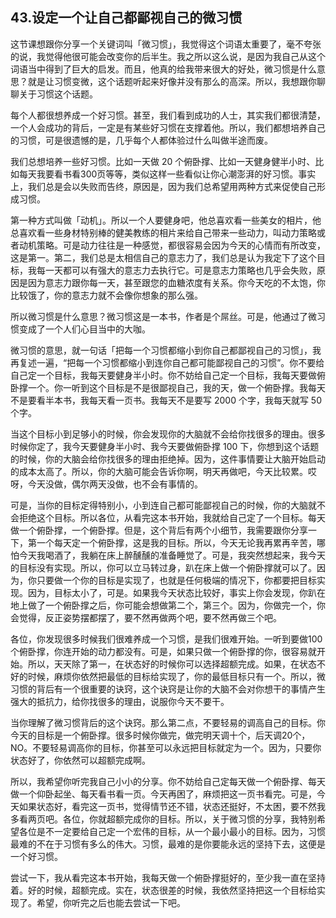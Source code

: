 ## 43.设定一个让自己都鄙视自己的微习惯
这节课想跟你分享一个关键词叫「微习惯」，我觉得这个词语太重要了，毫不夸张的说，我觉得他很可能会改变你的后半生。我之所以这么说，是因为我自己从这个词语当中得到了巨大的启发。而且，他真的给我带来很大的好处，微习惯是什么意思？就是让习惯变微，这个话题听起来好像并没有那么的高深。所以，我想跟你聊聊关于习惯这个话题。


每个人都很想养成一个好习惯。甚至，我们看到成功的人士，其实我们都很清楚，一个人会成功的背后，一定是有某些好习惯在支撑着他。所以，我们都想培养自己的习惯，可是很遗憾的是，几乎每个人都体验过什么叫做半途而废。


我们总想培养一些好习惯。比如一天做 20 个俯卧撑、比如一天健身健半小时、比如每天我要看书看300页等等，类似这样一些看似让你心潮澎湃的好习惯。事实上，我们总是会以失败而告终，原因是，因为我们总希望用两种方式来促使自己形成习惯。


第一种方式叫做「动机」。所以一个人要健身吧，他总喜欢看一些美女的相片，他总喜欢看一些身材特别棒的健美教练的相片来给自己带来一些动力，叫动力策略或者动机策略。可是动力往往是一种感觉，都很容易会因为今天的心情而有所改变，这是第一。第二，我们总是太相信自己的意志力了，我们总是认为我定下了这个目标，我每一天都可以有强大的意志力去执行它。可是意志力策略也几乎会失败，原因是因为意志力跟你每一天，甚至跟您的血糖浓度有关系。你今天吃的不太饱，你比较饿了，你的意志力就不会像你想象的那么强。


所以微习惯是什么意思？微习惯这是一本书，作者是个屌丝。可是，他通过了微习惯变成了一个人们心目当中的大咖。


微习惯的意思，就一句话「把每一个习惯都缩小到你自己都鄙视自己的习惯」，我再复述一遍，“把每一个习惯都缩小到连你自己都可能鄙视自己的习惯”。你不要给自己定一个目标，我每天要健身半小时。你不妨给自己定一个目标，我每天要做俯卧撑一个。你一听到这个目标是不是很鄙视自己，我的天，做一个俯卧撑。我每天不是要看半本书，我每天看一页书。我每天不是要写 2000 个字，我每天就写 50 个字。


当这个目标小到足够小的时候，你会发现你的大脑就不会给你找很多的理由。很多时候你定了，我今天要健身半小时、我今天要做俯卧撑 100 下，你想到这个话题的时候，你的大脑会给你找很多的理由拒绝掉。因为，这件事情要让大脑开始启动的成本太高了。所以，你的大脑可能会告诉你啊，明天再做吧，今天比较累。哎呀，今天没做，偶尔两天没做，也不会有事情的。


可是，当你的目标定得特别小，小到连自己都可能鄙视自己的时候，你的大脑就不会拒绝这个目标。所以各位，从看完这本书开始，我就给自己定了一个目标。每天做一个俯卧撑，一个俯卧撑。但是，这个背后有两个小细节，我需要跟你分享一下，第一个每天定一个俯卧撑，这是我的目标。所以，今天无论我再累再辛苦，哪怕今天我喝酒了，我躺在床上醉醺醺的准备睡觉了。可是，我突然想起来，我今天的目标没有实现。所以，你可以立马转过身，趴在床上做一个俯卧撑就可以了。因为，你只要做一个你的目标是实现了，也就是任何极端的情况下，你都要把目标实现。因为，目标太小了，可是。如果我今天状态比较好，事实上你会发现，你趴在地上做了一个俯卧撑之后，你可能会想做第二个，第三个。因为，你做完一个，你会觉得，反正姿势摆都摆了，要不然再做两个吧，要不然再做三个吧。


各位，你发现很多时候我们很难养成一个习惯，是我们很难开始。一听到要做100个俯卧撑，你连开始的动力都没有。可是，如果只做一个俯卧撑的你，很容易就开始。所以，天天除了第一，在状态好的时候你可以选择超额完成。如果，在状态不好的时候，麻烦你依然把最低的目标给实现了，你的最低目标只有一个。所以，微习惯的背后有一个很重要的诀窍，这个诀窍是让你的大脑不会对你想干的事情产生强大的抵抗力，给你找很多的理由，说服你今天不要干。


当你理解了微习惯背后的这个诀窍。那么第二点，不要轻易的调高自己的目标。你今天的目标是一个俯卧撑。很多时候你做完，做完明天调十个，后天调20个，NO。不要轻易调高你的目标，你甚至可以永远把目标就定为一个。因为，只要你状态好了，你依然可以超额完成啊。


所以，我希望你听完我自己小小的分享。你不妨给自己定每天做一个俯卧撑、每天做一个仰卧起坐、每天看书看一页。今天再困了，麻烦把这一页书看完。可是，今天如果状态好，看完这一页书，觉得情节还不错，状态还挺好，不太困，要不然我多看两页吧。各位，你就超额完成你的目标。所以，关于微习惯的分享，我特别希望各位是不一定要给自己定一个宏伟的目标，从一个最小最小的目标。因为，习惯最难的不在于习惯有多么的伟大。习惯，最难的是你要能永远的坚持下去，这便是一个好习惯。


尝试一下，我从看完这本书开始，我每天做一个俯卧撑挺好的，至少我一直在坚持着。好的时候，超额完成。实在，状态很差的时候，我依然坚持把这一个目标给实现了。希望，你听完之后也能去尝试一下吧。

